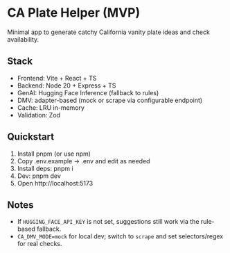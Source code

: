 # CA Plate Helper (MVP)

Minimal app to generate catchy California vanity plate ideas and check availability.

## Stack
- Frontend: Vite + React + TS
- Backend: Node 20 + Express + TS
- GenAI: Hugging Face Inference (fallback to rules)
- DMV: adapter-based (mock or scrape via configurable endpoint)
- Cache: LRU in-memory
- Validation: Zod

## Quickstart
1) Install pnpm (or use npm)
2) Copy .env.example -> .env and edit as needed
3) Install deps:
   pnpm i
4) Dev:
   pnpm dev
5) Open http://localhost:5173

## Notes
- If `HUGGING_FACE_API_KEY` is not set, suggestions still work via the rule-based fallback.
- `CA_DMV_MODE=mock` for local dev; switch to `scrape` and set selectors/regex for real checks.
